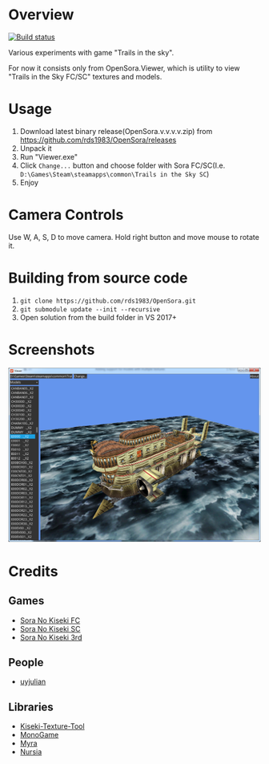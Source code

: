 # Overview
[![Build status](https://ci.appveyor.com/api/projects/status/nhryaguc3murmq8q?svg=true)](https://ci.appveyor.com/project/RomanShapiro/opensora)

Various experiments with game "Trails in the sky".

For now it consists only from OpenSora.Viewer, which is utility to view "Trails in the Sky FC/SC" textures and models.

# Usage
1. Download latest binary release(OpenSora.v.v.v.v.zip) from https://github.com/rds1983/OpenSora/releases
2. Unpack it
3. Run "Viewer.exe"
4. Click `Change...` button and choose folder with Sora FC/SC(I.e. `D:\Games\Steam\steamapps\common\Trails in the Sky SC`)
5. Enjoy

# Camera Controls
Use W, A, S, D to move camera.
Hold right button and move mouse to rotate it.

# Building from source code
1. `git clone https://github.com/rds1983/OpenSora.git`
2. `git submodule update --init --recursive`
3. Open solution from the build folder in VS 2017+

# Screenshots
![](/images/OpenSora.png)

# Credits
## Games
* [Sora No Kiseki FC](https://store.steampowered.com/app/251150/The_Legend_of_Heroes_Trails_in_the_Sky/)
* [Sora No Kiseki SC](https://store.steampowered.com/app/251290/The_Legend_of_Heroes_Trails_in_the_Sky_SC/)
* [Sora No Kiseki 3rd](https://store.steampowered.com/app/436670/The_Legend_of_Heroes_Trails_in_the_Sky_the_3rd/)

## People
* [uyjulian](https://github.com/uyjulian)

## Libraries
* [Kiseki-Texture-Tool](https://github.com/Sewer56/Kiseki-Texture-Tool)
* [MonoGame](http://www.monogame.net/)
* [Myra](https://github.com/rds1983/Myra)
* [Nursia](https://github.com/rds1983/Nursia)
